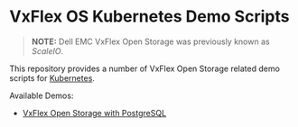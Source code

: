 # VxFlex OS Kubernetes Demo Scripts
> **NOTE:** Dell EMC VxFlex Open Storage was previously known as _ScaleIO_.

This repository provides a number of VxFlex Open Storage related demo scripts for [Kubernetes](http://kubernetes.io).

Available Demos:
* [VxFlex Open Storage with PostgreSQL](postgresql)
